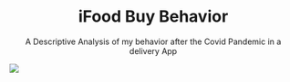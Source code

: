 <h1 align="center">iFood Buy Behavior</h1>
  <p align="center">A Descriptive Analysis of my behavior after the Covid Pandemic in a delivery App</p>

<img src="https://img.shields.io/static/v1?label=Blog&message=Rocketseat&color=7159c1&style=for-the-badge&logo=ghost"/>
